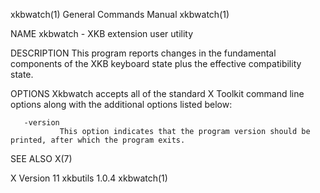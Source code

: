 xkbwatch(1)                                                                                General Commands Manual                                                                                xkbwatch(1)

NAME
       xkbwatch - XKB extension user utility

DESCRIPTION
       This program reports changes in the fundamental components of the XKB keyboard state plus the effective compatibility state.

OPTIONS
       Xkbwatch accepts all of the standard X Toolkit command line options along with the additional options listed below:

       -version
               This option indicates that the program version should be printed, after which the program exits.

SEE ALSO
       X(7)

X Version 11                                                                                    xkbutils 1.0.4                                                                                    xkbwatch(1)
